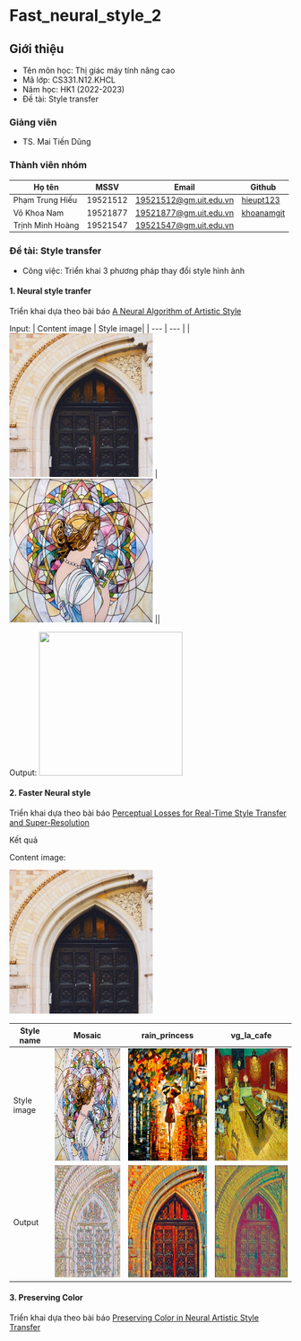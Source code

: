 # Fast_neural_style_2

## Giới thiệu
* Tên môn học: Thị giác máy tính nâng cao
* Mã lớp: CS331.N12.KHCL
* Năm học: HK1 (2022-2023)
* Đề tài: Style transfer

### Giảng viên
* TS. Mai Tiến Dũng

### Thành viên nhóm

| Họ tên | MSSV | Email | Github |
| --- | --- | --- | --- | 
| Phạm Trung Hiếu | 19521512 | 19521512@gm.uit.edu.vn |[hieupt123](https://github.com/hieupt123) |
| Võ Khoa Nam | 19521877 | 19521877@gm.uit.edu.vn | [khoanamgit](https://github.com/khoanamgit) |
| Trịnh Minh Hoàng | 19521547 | 19521547@gm.uit.edu.vn |  |

### Đề tài: Style transfer
* Công việc: Triển khai 3 phương pháp thay đổi style hình ảnh

#### 1. Neural style tranfer 
  Triển khai dựa theo bài báo [A Neural Algorithm of Artistic Style](https://arxiv.org/pdf/1508.06576v2.pdf)

  Input:
  | Content image | Style image| 
  | --- | --- |
  | <img src="./images/content-images/amber.jpg" width="256" height="256"> | <img src="./images/style-images/mosaic.jpg" width="256" height="256"> ||
  
  Output: 
  <img src="ddd" width="256" height="256">

#### 2. Faster Neural style
  Triển khai dựa theo bài báo [Perceptual Losses for Real-Time Style Transfer and Super-Resolution](https://arxiv.org/pdf/1603.08155v1.pdf)
  
  Kết quả
  
  Content image:
  
  <img src="./images/content-images/amber.jpg" width="256" height="256">
  
  |Style name | Mosaic | rain_princess | vg_la_cafe |
  | --- | --- | --- | --- |
  | Style image | <img src="./images/style-images/mosaic.jpg" width="200" height="200"> | <img src="./images/style-images/rain_princess.jpeg" width="200" height="200">   | <img src="./images/style-images/vg_la_cafe.jpg" width="200" height="200"> |
  | Output | <img src="./images/output-images/amber-mosaic.jpg" width="200" height="200"> | <img src="./images/output-images/amber-rain_princess.jpg" width="200" height="200"> | <img src="./images/output-images/amber-vg_la_cafe.jpg" width="200" height="200"> | |
  
#### 3. Preserving Color
  Triển khai dựa theo bài báo [Preserving Color in Neural Artistic Style Transfer](https://www.researchgate.net/publication/304163747_Preserving_Color_in_Neural_Artistic_Style_Transfer)
